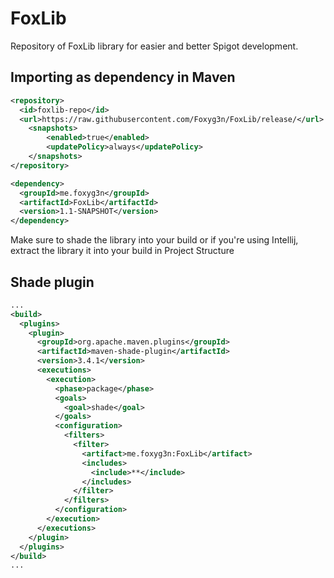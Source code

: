 # FoxLib
Repository of FoxLib library for easier and better Spigot development.

## Importing as dependency in Maven
```xml
<repository>
  <id>foxlib-repo</id>
  <url>https://raw.githubusercontent.com/Foxyg3n/FoxLib/release/</url>
    <snapshots>
        <enabled>true</enabled>
        <updatePolicy>always</updatePolicy>
    </snapshots>
</repository>
```
```xml
<dependency>
  <groupId>me.foxyg3n</groupId>
  <artifactId>FoxLib</artifactId>
  <version>1.1-SNAPSHOT</version>
</dependency>
```
Make sure to shade the library into your build or if you're using Intellij,
extract the library it into your build in Project Structure

## Shade plugin
```xml
...
<build>
  <plugins>
    <plugin>
      <groupId>org.apache.maven.plugins</groupId>
      <artifactId>maven-shade-plugin</artifactId>
      <version>3.4.1</version>
      <executions>
        <execution>
          <phase>package</phase>
          <goals>
            <goal>shade</goal>
          </goals>
          <configuration>
            <filters>
              <filter>
                <artifact>me.foxyg3n:FoxLib</artifact>
                <includes>
                  <include>**</include>
                </includes>
              </filter>
            </filters>
          </configuration>
        </execution>
      </executions>
    </plugin>
  </plugins>
</build>
...
```
